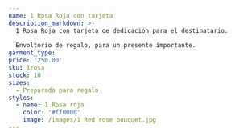 ```yaml
---
name: 1 Rosa Roja con tarjeta
description_markdown: >-
  1 Rosa Roja con tarjeta de dedicación para el destinatario.
  
  Envoltorio de regalo, para un presente importante.
garment_type:
price: '250.00'
sku: 1rosa
stock: 10
sizes:
  - Preparado para regalo
styles:
  - name: 1 Rosa roja
    color: '#ff0000'
    image: /images/1 Red rose bouquet.jpg
---
```


